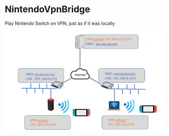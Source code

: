 # NintendoVpnBridge
Play Nintendo Switch on VPN, just as if it was locally
![alt text](https://github.com/ptoulza/NintendoVpnBridge/blob/main/schema.png?raw=true)
